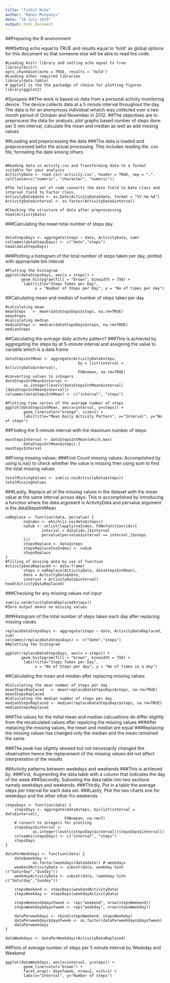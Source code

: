 ```yaml
---
title: "fitbit Nike"
author: "Manes Munyanyi"
date: "18 July 2019"
output: html_document
---
```


##Preparing the R environment

###Setting echo equal to TRUE and results equal to 'hold' as global options for this document so that someone else will be able to read the code.

```{r libraries}
#Loading knitr library and setting echo equal to true
library(knitr)
opts_chunk$set(echo = TRUE, results = 'hold')
#Loading other required libraries
library(data.table)
# ggplot2 is the the packadge of choice for plotting figures
library(ggplot2) 
```

#Synopsis
##The work is based on data from a personal activity monitoring device. The device collects data at a 5 minute interval throughout the day. The data is for an anonymous individual whaich was collected over a two month period of October and November in 2012.
##The objectives are to preprocess the data for analysis, plot graphs based number of steps done per 5 min interval, calculate the mean and median as well as add missing values

##Loading and preprocessing the data
###The data is loaded and preprocessed befor the actual processing. This includes reading the .csv file, formating the date among others

```{r preprocess}

#Reading data in actvity.csv and Transforming data to a format suitable for your analysis
ActivityData <- read.csv('activity.csv', header = TRUE, sep = ",", colClasses=c("numeric", "character", "numeric"))

#The following set of code converts the date field to Date class and interval field to Factor class.
ActivityData$date <- as.Date(ActivityData$date, format = "%Y-%m-%d")
ActivityData$interval <- as.factor(ActivityData$interval)

#Checking the structure of data after preprocessing
head(ActivityData)
```

###Calculating the mean total number of steps day

```{r meanTotal}

dataStepsDays <- aggregate(steps ~ date, ActivityData, sum)
colnames(dataStepsDays) <- c("date","steps")
head(dataStepsDays)
```

###Plotting a histogram of the total number of steps taken per day, plotted with appropriate bin interval

```{r histogram}
#Plotting the histogram
ggplot(dataStepsDays, aes(x = steps)) + 
       geom_histogram(fill = "brown", binwidth = 750) + 
        labs(title="Steps Taken per Day", 
             x = "Number of Steps per Day", y = "No of times per day")

```

##Calculating mean and median of number of steps taken per day

```{r meanmedian}
#calculating mean
meanSteps   <- mean(dataStepsDays$steps, na.rm=TRUE)
meanSteps
#calculating median
medianSteps <- median(dataStepsDays$steps, na.rm=TRUE)
medianSteps
```

##Calculating the average daily activity pattern?
###This is achieved by aggregating the steps by at 5-minute interval and assigning the value to variable which is a data frame

```{r intervalsteps}
dataStepsIntMean <- aggregate(ActivityData$steps, 
                                by = list(interval = ActivityData$interval),
                                FUN=mean, na.rm=TRUE)
#converting values to integers
dataStepsIntMean$interval <- 
        as.integer(levels(dataStepsIntMean$interval)[dataStepsIntMean$interval])
colnames(dataStepsIntMean) <- c("interval", "steps")

#Plotting time series of the average number of steps
ggplot(dataStepsIntMean, aes(x=interval, y=steps)) +   
        geom_line(color="orange", size=1) +  
        labs(title="Mean Daily Activity Pattern", x="Interval", y="No of steps") 
```

##Finding the 5-minute interval with the maximum number of steps

```{r maximum}
maxStepsInterval <- dataStepsIntMean[which.max(  
        dataStepsIntMean$steps),]
maxStepsInterval
```

##Fixing missing values:
###First Count missing values: Accomplished by using is.na() to check whether the value is missing then using sum to find the total missing values

```{r missing}
totalMissingValues <- sum(is.na(ActivityData$steps))
totalMissingValues
```

###Lastly, Replace all of the missing values in the dataset with the mean value at the same interval across days. This is accomplished by introducing a function where the data argument is ActivityData and pervalue argument is the dataStepsIntMean

```{r replace}
naReplace <- function(data, pervalue) {
        naIndex <- which(is.na(data$steps))
        naSub <- unlist(lapply(naIndex, FUN=function(idx){
                interval = data[idx,]$interval
                pervalue[pervalue$interval == interval,]$steps
        }))
        stepsReplace <- data$steps
        stepsReplace[naIndex] <- naSub
        stepsReplace
}
#filling of missing data by use of function
ActivityDataReplaced <- data.frame(  
        steps = naReplace(ActivityData, dataStepsIntMean),  
        date = ActivityData$date,  
        interval = ActivityData$interval)
head(ActivityDataReplaced)
```

###Checking for any missing values not input

```{r checkmissing}
sum(is.na(ActivityDataReplaced$steps))
#Zero output means no missing values
```

###Histogram of the total number of steps taken each day after replacing missing values

```{r histAftermissingValue}
replaceDataStepsDays <- aggregate(steps ~ date, ActivityDataReplaced, sum)
colnames(replaceDataStepsDays) <- c("date","steps")
##plotting the histogram

ggplot(replaceDataStepsDays, aes(x = steps)) + 
       geom_histogram(fill = "brown", binwidth = 750) + 
        labs(title="Steps Taken per Day", 
             x = "No of Steps per day", y = "No of times in a day") 
```

##Calculating the mean and median after replacing missing values

```{r recalcMeanMedian}
#Calculating the mean number of steps per day
meanStepsReplaced   <- mean(replaceDataStepsDays$steps, na.rm=TRUE)
meanStepsReplaced
#Calculating the median number of steps per day
medianStepsReplaced <- median(replaceDataStepsDays$steps, na.rm=TRUE)
medianStepsReplaced
```

###The values for the initial mean and median calcualtions do differ slightly from the recalculated values after repalcing the missing values
###After replacing the missing values, the mean and median are equal
###Replacing the missing values has changed only the median and the mean remained the same

###The peak has slightly skewed but not necessarily changed the observation hence the replacement of the missing values did not affect interpretation of the results


##Activity patterns between weekdays and weekends
###This is achieved by:
###First, Augmenting the data table with a column that indicates the day of the week
###Secondly, Subseting the data table into two sections namely weekdays and weekends.
###Thirdly, Put in a table the average steps per interval for each data set.
###Lastly, Plot the two charts one for weekdays and the other other fro weekends

```{r weekDaysEnd}
stepsDays <- function(data) {
    stepsDays <- aggregate(data$steps, by=list(interval = data$interval),
                          FUN=mean, na.rm=T)
    # convert to integers for plotting
    stepsDays$interval <- 
            as.integer(levels(stepsDays$interval)[stepsDays$interval])
    colnames(stepsDays) <- c("interval", "steps")
    stepsDays
}

dataPerWeekdays <- function(data) {
    data$weekday <- 
            as.factor(weekdays(data$date)) # weekdays
    weekendActivityData <- subset(data, weekday %in% c("Saturday","Sunday"))
    weekdayActivityData <- subset(data, !weekday %in% c("Saturday","Sunday"))
    
    stepsWeekend <- stepsDays(weekendActivityData)
    stepsWeekday <- stepsDays(weekdayActivityData)

    stepsWeekend$dayofweek <- rep("weekend", nrow(stepsWeekend))
    stepsWeekday$dayofweek <- rep("weekday", nrow(stepsWeekday))

    dataPerweekdays <- rbind(stepsWeekend, stepsWeekday)
    dataPerweekdays$dayofweek <- as.factor(dataPerweekdays$dayofweek)
    dataPerweekdays
}

dataWeekdays <- dataPerWeekdays(ActivityDataReplaced)
```

##Plots of average number of steps per 5 minute interval by Weekday and Weekend
```{r plotDayEnd}
ggplot(dataWeekdays, aes(x=interval, y=steps)) + 
        geom_line(color="brown") + 
        facet_wrap(~ dayofweek, nrow=2, ncol=1) +
        labs(x="Interval", y="Number of steps")
```
